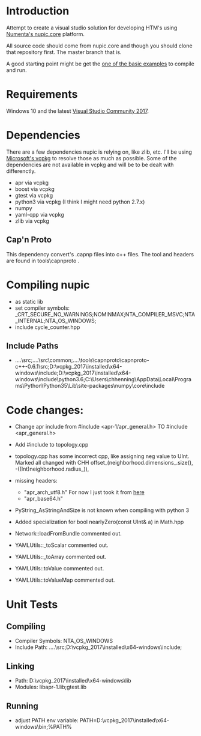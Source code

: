 # Introduction

Attempt to create a visual studio solution for developing HTM's using [Numenta's nupic.core](https://github.com/numenta/nupic.core) platform.

All source code should come from nupic.core and though you should clone that repository first. The master branch that is.

A good starting point might be get the [one of the basic examples](https://github.com/numenta/nupic.core/tree/master/src/examples/algorithms) to compile and run.

# Requirements

Windows 10 and the latest [Visual Studio Community 2017](https://www.visualstudio.com/downloads/).

# Dependencies

There are a few dependencies nupic is relying on, like zlib, etc. I'll be using [Microsoft's vcpkg](https://github.com/Microsoft/vcpkg) to resolve those as much as possible. 
Some of the dependencies are not available in vcpkg and will be to be dealt with differenctly.

* apr via vcpkg
* boost via vcpkg
* gtest via vcpkg
* python3 via vcpkg (I think I might need python 2.7.x)
* numpy 
* yaml-cpp via vcpkg
* zlib via vcpkg

## Cap'n Proto

This dependency convert's .capnp files into c++ files. The tool and headers are found in tools\capnproto .

# Compiling nupic

* as static lib
* set compiler symbols: _CRT_SECURE_NO_WARNINGS;NOMINMAX;NTA_COMPILER_MSVC;NTA_INTERNAL;NTA_OS_WINDOWS;
* include cycle_counter.hpp

## Include Paths

* ..\..\src;..\..\src\common;..\..\tools\capnproto\capnproto-c++-0.6.1\src\;D:\vcpkg_2017\installed\x64-windows\include;D:\vcpkg_2017\installed\x64-windows\include\python3.6;C:\Users\chhenning\AppData\Local\Programs\Python\Python35\Lib\site-packages\numpy\core\include


# Code changes:

* Change apr include from #include <apr-1/apr_general.h> TO #include <apr_general.h>
* Add #include <algorithm> to topology.cpp
* topology.cpp has some incorrect cpp, like assigning neg value to UInt. Marked all changed with CHH
   offset_(neighborhood.dimensions_.size(), -((Int)neighborhood.radius_)),

* missing headers:
    - "apr_arch_utf8.h" For now I just took it from [here](https://github.com/vpp-dev/mtcp/tree/master/apps/apache_benchmark/srclib/apr/include/arch/win32)
    - "apr_base64.h"
    
* PyString_AsStringAndSize is not known when compiling with python 3

* Added specialization for bool nearlyZero(const UInt& a) in Math.hpp

* Network::loadFromBundle commented out.
* YAMLUtils::_toScalar commented out.
* YAMLUtils::_toArray commented out.
* YAMLUtils::toValue commented out.
* YAMLUtils::toValueMap commented out.


# Unit Tests

## Compiling

* Compiler Symbols: NTA_OS_WINDOWS
* Include Path: ..\..\src;D:\vcpkg_2017\installed\x64-windows\include;

## Linking

* Path: D:\vcpkg_2017\installed\x64-windows\lib
* Modules: libapr-1.lib;gtest.lib

## Running
* adjust PATH env variable: PATH=D:\vcpkg_2017\installed\x64-windows\bin;%PATH%

